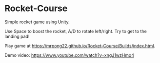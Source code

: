 # Rocket-Course
Simple rocket game using Unity.

Use Space to boost the rocket, A/D to rotate left/right. Try to get to the landing pad!

Play game at https://mrpong22.github.io/Rocket-Course/Builds/index.html.

Demo video: https://www.youtube.com/watch?v=xngJ1wzHmo4
